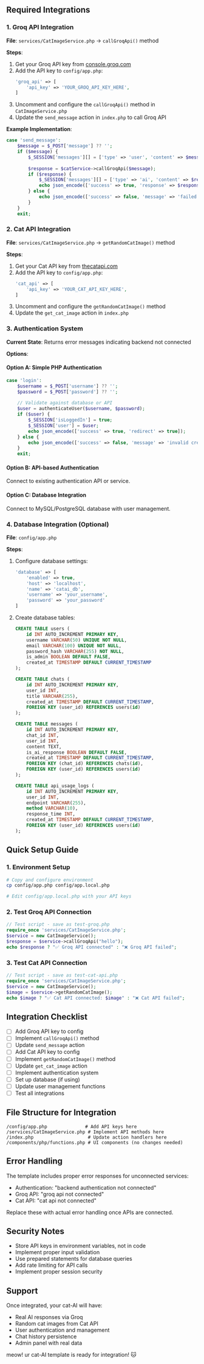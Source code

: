 ## Required Integrations

### 1. Groq API Integration

**File**: `services/CatImageService.php` → `callGroqApi()` method

**Steps**:
1. Get your Groq API key from [console.groq.com](https://console.groq.com)
2. Add the API key to `config/app.php`:
   ```php
   'groq_api' => [
       'api_key' => 'YOUR_GROQ_API_KEY_HERE',
   ]
   ```
3. Uncomment and configure the `callGroqApi()` method in `CatImageService.php`
4. Update the `send_message` action in `index.php` to call Groq API

**Example Implementation**:
```php
case 'send_message':
    $message = $_POST['message'] ?? '';
    if ($message) {
        $_SESSION['messages'][] = ['type' => 'user', 'content' => $message, 'timestamp' => time()];
        
        $response = $catService->callGroqApi($message);
        if ($response) {
            $_SESSION['messages'][] = ['type' => 'ai', 'content' => $response, 'timestamp' => time()];
            echo json_encode(['success' => true, 'response' => $response]);
        } else {
            echo json_encode(['success' => false, 'message' => 'failed to get AI response']);
        }
    }
    exit;
```

### 2. Cat API Integration

**File**: `services/CatImageService.php` → `getRandomCatImage()` method

**Steps**:
1. Get your Cat API key from [thecatapi.com](https://thecatapi.com)
2. Add the API key to `config/app.php`:
   ```php
   'cat_api' => [
       'api_key' => 'YOUR_CAT_API_KEY_HERE',
   ]
   ```
3. Uncomment and configure the `getRandomCatImage()` method
4. Update the `get_cat_image` action in `index.php`

### 3. Authentication System

**Current State**: Returns error messages indicating backend not connected

**Options**:

#### Option A: Simple PHP Authentication
```php
case 'login':
    $username = $_POST['username'] ?? '';
    $password = $_POST['password'] ?? '';
    
    // Validate against database or API
    $user = authenticateUser($username, $password);
    if ($user) {
        $_SESSION['isLoggedIn'] = true;
        $_SESSION['user'] = $user;
        echo json_encode(['success' => true, 'redirect' => true]);
    } else {
        echo json_encode(['success' => false, 'message' => 'invalid credentials']);
    }
    exit;
```

#### Option B: API-based Authentication
Connect to existing authentication API or service.

#### Option C: Database Integration
Connect to MySQL/PostgreSQL database with user management.

### 4. Database Integration (Optional)

**File**: `config/app.php`

**Steps**:
1. Configure database settings:
   ```php
   'database' => [
       'enabled' => true,
       'host' => 'localhost',
       'name' => 'catai_db',
       'username' => 'your_username',
       'password' => 'your_password'
   ]
   ```

2. Create database tables:
   ```sql
   CREATE TABLE users (
       id INT AUTO_INCREMENT PRIMARY KEY,
       username VARCHAR(50) UNIQUE NOT NULL,
       email VARCHAR(100) UNIQUE NOT NULL,
       password_hash VARCHAR(255) NOT NULL,
       is_admin BOOLEAN DEFAULT FALSE,
       created_at TIMESTAMP DEFAULT CURRENT_TIMESTAMP
   );

   CREATE TABLE chats (
       id INT AUTO_INCREMENT PRIMARY KEY,
       user_id INT,
       title VARCHAR(255),
       created_at TIMESTAMP DEFAULT CURRENT_TIMESTAMP,
       FOREIGN KEY (user_id) REFERENCES users(id)
   );

   CREATE TABLE messages (
       id INT AUTO_INCREMENT PRIMARY KEY,
       chat_id INT,
       user_id INT,
       content TEXT,
       is_ai_response BOOLEAN DEFAULT FALSE,
       created_at TIMESTAMP DEFAULT CURRENT_TIMESTAMP,
       FOREIGN KEY (chat_id) REFERENCES chats(id),
       FOREIGN KEY (user_id) REFERENCES users(id)
   );

   CREATE TABLE api_usage_logs (
       id INT AUTO_INCREMENT PRIMARY KEY,
       user_id INT,
       endpoint VARCHAR(255),
       method VARCHAR(10),
       response_time INT,
       created_at TIMESTAMP DEFAULT CURRENT_TIMESTAMP,
       FOREIGN KEY (user_id) REFERENCES users(id)
   );
   ```

## Quick Setup Guide

### 1. Environment Setup
```bash
# Copy and configure environment
cp config/app.php config/app.local.php

# Edit config/app.local.php with your API keys
```

### 2. Test Groq API Connection
```php
// Test script - save as test-groq.php
require_once 'services/CatImageService.php';
$service = new CatImageService();
$response = $service->callGroqApi("hello");
echo $response ? "✅ Groq API connected" : "❌ Groq API failed";
```

### 3. Test Cat API Connection
```php
// Test script - save as test-cat-api.php
require_once 'services/CatImageService.php';
$service = new CatImageService();
$image = $service->getRandomCatImage();
echo $image ? "✅ Cat API connected: $image" : "❌ Cat API failed";
```

## Integration Checklist

- [ ] Add Groq API key to config
- [ ] Implement `callGroqApi()` method
- [ ] Update `send_message` action
- [ ] Add Cat API key to config  
- [ ] Implement `getRandomCatImage()` method
- [ ] Update `get_cat_image` action
- [ ] Implement authentication system
- [ ] Set up database (if using)
- [ ] Update user management functions
- [ ] Test all integrations

## File Structure for Integration

```
/config/app.php              # Add API keys here
/services/CatImageService.php # Implement API methods here
/index.php                    # Update action handlers here
/components/php/functions.php # UI components (no changes needed)
```

## Error Handling

The template includes proper error responses for unconnected services:
- Authentication: "backend authentication not connected"
- Groq API: "groq api not connected"  
- Cat API: "cat api not connected"

Replace these with actual error handling once APIs are connected.

## Security Notes

- Store API keys in environment variables, not in code
- Implement proper input validation
- Use prepared statements for database queries
- Add rate limiting for API calls
- Implement proper session security

## Support

Once integrated, your cat-AI will have:
- Real AI responses via Groq
- Random cat images from Cat API
- User authentication and management
- Chat history persistence
- Admin panel with real data

meow! ur cat-AI template is ready for integration! 🐱
